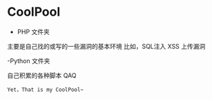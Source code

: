 # CoolPool

- PHP 文件夹

主要是自己找的或写的一些漏洞的基本环境
比如，SQL注入 XSS 上传漏洞

-Python 文件夹

自己积累的各种脚本 QAQ



    Yet，That is my CoolPool~  